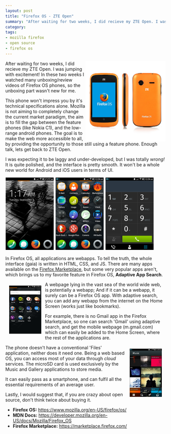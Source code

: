 ```yaml
---
layout: post
title: "Firefox OS - ZTE Open"
summary: "After waiting for two weeks, I did recieve my ZTE Open. I was jumping with excitement! In these two weeks I watched many unboxing/review videos of Firefox OS phones, so the unboxing part wasn't new for me."
category: 
tags: 
- mozilla firefox
- open source
- firefox os
---
```


<img src="/img/firefoxos/phone.jpg" style="width:50%; float:right" />
After waiting for two weeks, I did recieve my ZTE Open. I was jumping with excitement! In these two weeks I watched many unboxing/review videos of Firefox OS phones, so the unboxing part wasn't new for me.   

This phone won't impress you by it's technical specifications alone. Mozilla is not aiming to completely change the current market paradigm, the aim is to fill the gap between the feature phones (like Nokia C1), and the low-range android phones. 
The goal is to make the web more accessible to all, by providing the opportunity to those still using a feature phone. Enough talk, lets get back to ZTE Open.

I was expecting it to be laggy and under-developed, but I was totally *wrong!* It is quite polished, and the interface is pretty smooth. It won't be a whole new world for Android and iOS users in terms of UI.

<img src="/img/firefoxos/home.png" style="width:30%; padding: 1px;" />
<img src="/img/firefoxos/menu.png" style="width:30%; padding: 1px;" />
<img src="/img/firefoxos/call.png" style="width:30%; padding: 1px;" />

In Firefox OS, all applications are webapps. To tell the truth, the whole interface (gaia) is written in HTML, CSS, and JS. There are many apps available on the [Firefox Marketplace](http://marketplace.firefox.com/), but some very popular apps aren't, which brings us to my favorite feature in Firefox OS, **Adaptive App Search**.  
 
<img src="/img/firefoxos/adaptive-search.png" style="width:20%; padding: 12px; float: left;" />

A webpage lying in the vast sea of the world wide web, is potentially a webapp; And if it can be a webapp, it surely can be a Firefox OS app. With adaptive search, you can add any webapp from the internet on the Home Screen (works just like bookmarks).  
  
For example, there is no Gmail app in the Firefox Marketplace, so one can search 'Gmail' using adaptive search, and get the mobile webpage (m.gmail.com) which can easily be added to the Home Screen, where the rest of the applications are.  

<img src="/img/firefoxos/music.png" style="width:20%; padding: 12px; float: right;" />

The phone doesn't have a conventional 'Files' application, neither does it need one. Being a web based OS, you can access most of your data through *cloud* services. The microSD card is used exclusively by the Music and Gallery applications to store media.  
 
It can easily pass as a smartphone, and can fulfil all the essential requirements of an average user.  

Lastly, I would suggest that, if you are crazy about open source, don't think twice about buying it.   

* **Firefox OS:** <https://www.mozilla.org/en-US/firefox/os/>
* **MDN Docs:** <https://developer.mozilla.org/en-US/docs/Mozilla/Firefox_OS>
* **Firefox Marketplace:** <https://marketplace.firefox.com/>

